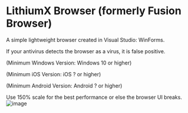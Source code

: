 # LithiumX Browser (formerly Fusion Browser)
A simple lightweight browser created in Visual Studio: WinForms.

If your antivirus detects the browser as a virus, it is false positive.

(Minimum Windows Version: Windows 10 or higher)

(Minimum iOS Version: iOS ? or higher)

(Minimum Android Version: Android ? or higher)

Use 150% scale for the best performance or else the browser UI breaks.
![image](https://github.com/user-attachments/assets/6ff5fffb-7116-4622-8983-21e33e2a9881)
